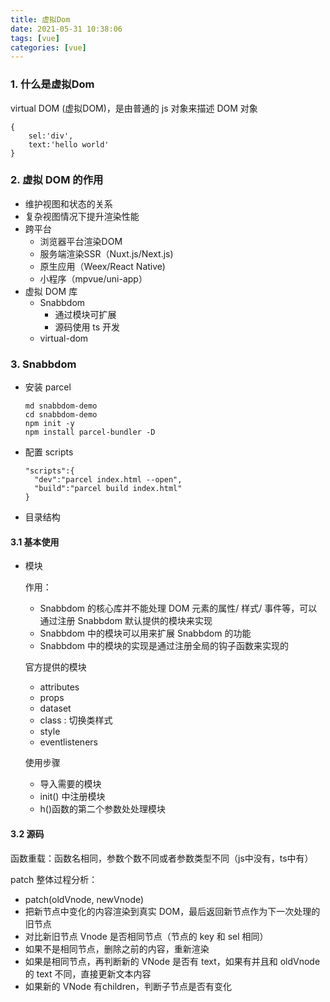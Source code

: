 ```yaml
---
title: 虚拟Dom
date: 2021-05-31 10:38:06
tags: [vue]
categories: [vue]
---
```


### 1. 什么是虚拟Dom

virtual DOM (虚拟DOM)，是由普通的 js 对象来描述 DOM 对象

```
{
	sel:'div',
	text:'hello world'
}
```

### 2. 虚拟 DOM 的作用

* 维护视图和状态的关系
* 复杂视图情况下提升渲染性能
* 跨平台
  * 浏览器平台渲染DOM
  * 服务端渲染SSR（Nuxt.js/Next.js)
  * 原生应用（Weex/React Native)
  * 小程序（mpvue/uni-app）
* 虚拟 DOM 库
  * Snabbdom
    * 通过模块可扩展
    * 源码使用 ts 开发
  * virtual-dom

### 3. Snabbdom

* 安装 parcel

  ```
  md snabbdom-demo
  cd snabbdom-demo
  npm init -y
  npm install parcel-bundler -D
  ```

* 配置 scripts

  ```
  "scripts":{
  	"dev":"parcel index.html --open",
  	"build":"parcel build index.html"
  }
  ```

* 目录结构

#### 3.1 基本使用

* 模块

  作用：

  * Snabbdom 的核心库并不能处理 DOM 元素的属性/ 样式/ 事件等，可以通过注册 Snabbdom 默认提供的模块来实现
  * Snabbdom 中的模块可以用来扩展 Snabbdom 的功能
  * Snabbdom 中的模块的实现是通过注册全局的钩子函数来实现的

  官方提供的模块

  * attributes
  * props
  * dataset
  * class : 切换类样式
  * style
  * eventlisteners

  使用步骤

  * 导入需要的模块
  * init() 中注册模块
  * h()函数的第二个参数处处理模块

#### 3.2 源码

函数重载：函数名相同，参数个数不同或者参数类型不同（js中没有，ts中有）

patch 整体过程分析：

* patch(oldVnode, newVnode)
* 把新节点中变化的内容渲染到真实 DOM，最后返回新节点作为下一次处理的旧节点
* 对比新旧节点 Vnode 是否相同节点（节点的 key 和 sel 相同）
* 如果不是相同节点，删除之前的内容，重新渲染
* 如果是相同节点，再判断新的 VNode 是否有 text，如果有并且和 oldVnode 的 text 不同，直接更新文本内容
* 如果新的 VNode 有children，判断子节点是否有变化

